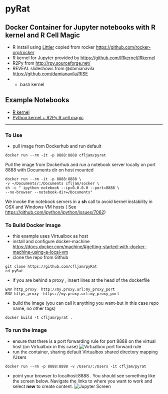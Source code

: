 # pyRat

## Docker Container for Jupyter notebooks with R kernel and R Cell Magic

- R install using [Littler](http://dirk.eddelbuettel.com/code/littler.html) copied from  rocker https://github.com/rocker-org/rocker
- R kernel for Jupyter provided by https://github.com/IRkernel/IRkernel
- R2Py from http://rpy.sourceforge.net/
-  REVEAL slideshows from @damianavila https://github.com/damianavila/RISE
-  - bash kernel

Example Notebooks
------------------

- [R kernel](https://github.com/cfljam/pyRat/blob/master/Notebooks/Jupyter%20Notebooks%20with%20the%20R%20kernel.ipynb)
- [Python kernel + R2Py R cell magic](https://github.com/cfljam/pyRat/blob/master/Notebooks/Using%20R2Py%20in%20Jupyter%20NOtebooks.ipynb)



-----------------

### To Use

- pull image from Dockerhub and run default

```
docker run --rm -it -p 8888:8888 cfljam/pyrat
```
Pull the image from Dockerhub and run a notebook server locally on port 8888 with Documents dir on host mounted

```
docker run --rm -it -p 8888:8888 \
-v ~/Documents/:/Documents cfljam/socker \
sh -c " ipython notebook --ip=0.0.0.0 --port=8888 \
--no-browser --notebook-dir=/Documents"
```
We invoke the notebook servers in a **sh** call to avoid kernel instability in OSX and Windows VM hosts  ( See https://github.com/ipython/ipython/issues/7062) 


### To Build Docker Image

- this example uses Virtualbox as host
- install and configure docker-machine https://docs.docker.com/machine/#getting-started-with-docker-machine-using-a-local-vm
- clone the repo from Github



```
git clone https://github.com/cfljam/pyRat
cd pyRat
```
- if you are behind a proxy , insert lines at the head of the dockerfile
```
ENV http_proxy  http://my.proxy.url:my_proxy_port
ENV https_proxy  https://my.proxy.url:my_proxy_port
```
- build the image (you can call it anything you want-but in this case repo name, no other tags)
```
docker build -t cfljam/pyrat .
```

### To run the image
- ensure that there is a port forwarding rule for port 8888 on the virtual host (on Virtualbox in this case) 
![Virtualbox port forward rule](https://dl.dropboxusercontent.com/u/8064851/images/VirtualBoxPortForwardiPynbExample.png)
- run the container, sharing default Virtualbox shared directory mapping /Users
```
docker run --rm -p 8888:8888 -v /Users/:/Users -it cfljam/pyrat
```
- point your browser to localhost:8888 . You should see something like the screen below. Navigate the links to where you want to work and select **new** to create content.
![Jupyter Screen](https://dl.dropboxusercontent.com/u/8064851/images/JupyterScreen%20Shot.png)


